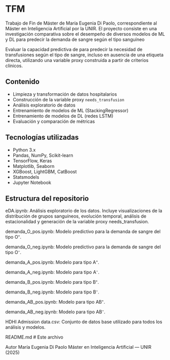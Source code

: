 # TFM
Trabajo de Fin de Máster de María Eugenia Di Paolo, correspondiente al Máster en Inteligencia Artificial por la UNIR. El proyecto consiste en una investigación comparativa sobre el desempeño de diversos modelos de ML y DL para predecir la demanda de sangre según el tipo sanguíneo

Evaluar la capacidad predictiva de  para predecir la necesidad de transfusiones según el tipo de sangre, incluso en ausencia de una etiqueta directa, utilizando una variable proxy construida a partir de criterios clínicos.

## Contenido

- Limpieza y transformación de datos hospitalarios
- Construcción de la variable proxy `needs_transfusion`
- Análisis exploratorio de datos
- Entrenamiento de modelos de ML (StackingRegressor)
- Entrenamiento de modelos de DL (redes LSTM)
- Evaluación y comparación de métricas

## Tecnologías utilizadas

- Python 3.x
- Pandas, NumPy, Scikit-learn
- TensorFlow, Keras
- Matplotlib, Seaborn
- XGBoost, LightGBM, CatBoost
- Statsmodels
- Jupyter Notebook

##  Estructura del repositorio

eDA.ipynb: Análisis exploratorio de los datos. Incluye visualizaciones de la distribución de grupos sanguíneos, evolución temporal, análisis de estacionalidad y generación de la variable proxy needs_transfusion.

demanda_O_pos.ipynb: Modelo predictivo para la demanda de sangre del tipo O⁺.

demanda_O_neg.ipynb: Modelo predictivo para la demanda de sangre del tipo O⁻.

demanda_A_pos.ipynb: Modelo para tipo A⁺.

demanda_A_neg.ipynb: Modelo para tipo A⁻.

demanda_B_pos.ipynb: Modelo para tipo B⁺.

demanda_B_neg.ipynb: Modelo para tipo B⁻.

demanda_AB_pos.ipynb: Modelo para tipo AB⁺.

demanda_AB_neg.ipynb: Modelo para tipo AB⁻.

HDHI Admission data.csv: Conjunto de datos base utilizado para todos los análisis y modelos.

README.md # Este archivo

Autor
María Eugenia Di Paolo
Máster en Inteligencia Artificial — UNIR (2025)

